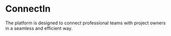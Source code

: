 # ConnectIn
The platform is designed to connect professional teams with project owners in a seamless and efficient way.
